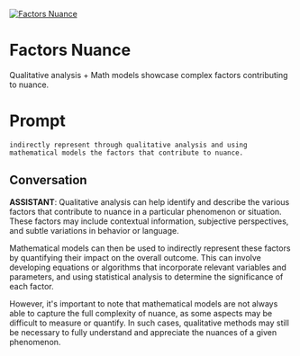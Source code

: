 
[![Factors Nuance](https://flow-prompt-covers.s3.us-west-1.amazonaws.com/icon/vintage/vint_9.png)]()
# Factors Nuance 
Qualitative analysis + Math models showcase complex factors contributing to nuance.

# Prompt

```
indirectly represent through qualitative analysis and using mathematical models the factors that contribute to nuance.
```

## Conversation

**ASSISTANT**: Qualitative analysis can help identify and describe the various factors that contribute to nuance in a particular phenomenon or situation. These factors may include contextual information, subjective perspectives, and subtle variations in behavior or language.



Mathematical models can then be used to indirectly represent these factors by quantifying their impact on the overall outcome. This can involve developing equations or algorithms that incorporate relevant variables and parameters, and using statistical analysis to determine the significance of each factor.



However, it's important to note that mathematical models are not always able to capture the full complexity of nuance, as some aspects may be difficult to measure or quantify. In such cases, qualitative methods may still be necessary to fully understand and appreciate the nuances of a given phenomenon.


